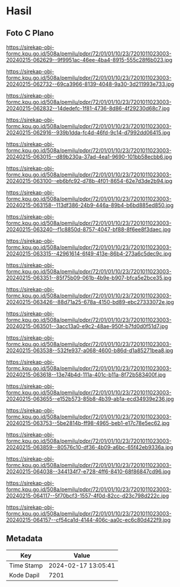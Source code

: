 # Hasil

## Foto C Plano

https://sirekap-obj-formc.kpu.go.id/508a/pemilu/pdpr/72/01/01/10/23/7201011023003-20240215-062629--9f9951ac-46ee-4ba4-8915-555c28f6b023.jpg

https://sirekap-obj-formc.kpu.go.id/508a/pemilu/pdpr/72/01/01/10/23/7201011023003-20240215-062732--69ca3966-8139-4048-9a30-3d211993e733.jpg

https://sirekap-obj-formc.kpu.go.id/508a/pemilu/pdpr/72/01/01/10/23/7201011023003-20240215-062832--14dedefc-1f81-4736-8d86-4f29230d68c7.jpg

https://sirekap-obj-formc.kpu.go.id/508a/pemilu/pdpr/72/01/01/10/23/7201011023003-20240215-062916--939b1dda-fc4d-46fd-9c14-d7992dd06415.jpg

https://sirekap-obj-formc.kpu.go.id/508a/pemilu/pdpr/72/01/01/10/23/7201011023003-20240215-063015--d89b230a-37ad-4ea1-9690-101bb58ecbb6.jpg

https://sirekap-obj-formc.kpu.go.id/508a/pemilu/pdpr/72/01/01/10/23/7201011023003-20240215-063100--eb6bfc92-d78b-4f01-8654-62e7d3de2b94.jpg

https://sirekap-obj-formc.kpu.go.id/508a/pemilu/pdpr/72/01/01/10/23/7201011023003-20240215-063158--113df386-24b9-446a-89b4-b6bd885ed850.jpg

https://sirekap-obj-formc.kpu.go.id/508a/pemilu/pdpr/72/01/01/10/23/7201011023003-20240215-063240--f1c8850d-8757-4047-bf88-8f6ee8f3daec.jpg

https://sirekap-obj-formc.kpu.go.id/508a/pemilu/pdpr/72/01/01/10/23/7201011023003-20240215-063315--42961614-6f49-413e-86b4-273a6c5dec9c.jpg

https://sirekap-obj-formc.kpu.go.id/508a/pemilu/pdpr/72/01/01/10/23/7201011023003-20240215-063351--85f75b09-061b-4b9e-b907-bfca5e2bce35.jpg

https://sirekap-obj-formc.kpu.go.id/508a/pemilu/pdpr/72/01/01/10/23/7201011023003-20240215-063426--88d71a25-678a-4150-bd89-ebc27333072e.jpg

https://sirekap-obj-formc.kpu.go.id/508a/pemilu/pdpr/72/01/01/10/23/7201011023003-20240215-063501--3acc13a0-e9c2-48ae-950f-b7fd0d0f51d7.jpg

https://sirekap-obj-formc.kpu.go.id/508a/pemilu/pdpr/72/01/01/10/23/7201011023003-20240215-063538--532fe937-a068-4600-b86d-d1a85271bea8.jpg

https://sirekap-obj-formc.kpu.go.id/508a/pemilu/pdpr/72/01/01/10/23/7201011023003-20240215-063618--13e74b4d-111a-401c-b11a-8f72b583400f.jpg

https://sirekap-obj-formc.kpu.go.id/508a/pemilu/pdpr/72/01/01/10/23/7201011023003-20240215-063655--e152b573-85b8-4b39-ab1a-ecd34939e236.jpg

https://sirekap-obj-formc.kpu.go.id/508a/pemilu/pdpr/72/01/01/10/23/7201011023003-20240215-063753--5be2814b-ff98-4965-beb1-e17c78e5ec62.jpg

https://sirekap-obj-formc.kpu.go.id/508a/pemilu/pdpr/72/01/01/10/23/7201011023003-20240215-063859--80576c10-df36-4b09-a6bc-65f42eb9336a.jpg

https://sirekap-obj-formc.kpu.go.id/508a/pemilu/pdpr/72/01/01/10/23/7201011023003-20240215-064038--344134f7-e728-4ff6-8410-68f86847cd96.jpg

https://sirekap-obj-formc.kpu.go.id/508a/pemilu/pdpr/72/01/01/10/23/7201011023003-20240215-064117--5f70bcf3-1557-4f0d-82cc-d23c798d222c.jpg

https://sirekap-obj-formc.kpu.go.id/508a/pemilu/pdpr/72/01/01/10/23/7201011023003-20240215-064157--cf54ca1d-4144-406c-aa0c-ec6c80d422f9.jpg


## Metadata

| Key        | Value               |
| ---------- | ------------------- |
| Time Stamp | 2024-02-17 13:05:41 |
| Kode Dapil | 7201                |



